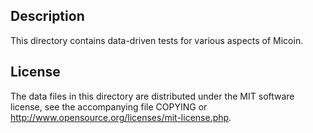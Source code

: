 Description
------------

This directory contains data-driven tests for various aspects of Micoin.

License
--------

The data files in this directory are distributed under the MIT software
license, see the accompanying file COPYING or
http://www.opensource.org/licenses/mit-license.php.

